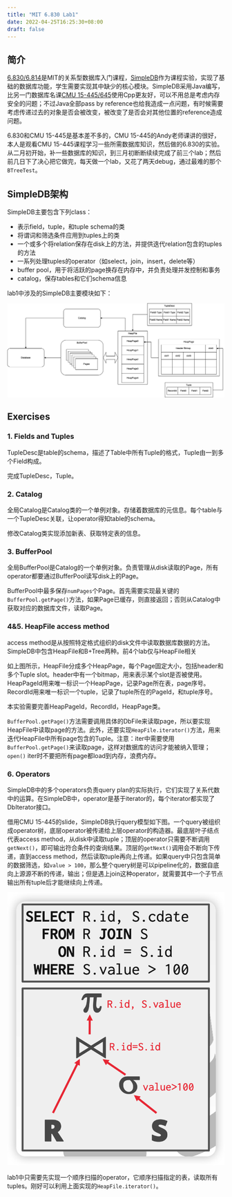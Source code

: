 ```yaml
---
title: "MIT 6.830 Lab1"
date: 2022-04-25T16:25:30+08:00
draft: false
---
```


## 简介

[6.830/6.814](http://db.lcs.mit.edu/6.830/)是MIT的关系型数据库入门课程，[SimpleDB](https://github.com/MIT-DB-Class/simple-db-hw-2021)作为课程实验，实现了基础的数据库功能，学生需要实现其中缺少的核心模块。SimpleDB采用Java编写，比另一门数据库名课[CMU 15-445/645](https://15445.courses.cs.cmu.edu/fall2021/)使用Cpp更友好，可以不用总是考虑内存安全的问题；不过Java全部pass by reference也给我造成一点问题，有时候需要考虑传递过去的对象是否会被改变，被改变了是否会对其他位置的reference造成问题。

6.830和CMU 15-445是基本差不多的，CMU 15-445的Andy老师课讲的很好，本人是观看CMU 15-445课程学习一些所需数据库知识，然后做的6.830的实验。从二月初开始，补一些数据库的知识，到三月初断断续续完成了前三个lab；然后前几日下了决心把它做完，每天做一个lab，又花了两天debug，通过最难的那个`BTreeTest`。

## SimpleDB架构

SimpleDB主要包含下列class：

- 表示field，tuple，和tuple schema的类
- 将谓词和筛选条件应用到tuples上的类
- 一个或多个将relation保存在disk上的方法，并提供迭代relation包含的tuples的方法
- 一系列处理tuples的operator（如select，join，insert，delete等）
- buffer pool，用于将活跃的page换存在内存中，并负责处理并发控制和事务
- catalog，保存tables和它们schema信息



lab1中涉及的SimpleDB主要模块如下：

![simpledb-structure](MIT-6.830-lab1/simpledb-structure.png)

## Exercises

### 1. Fields and Tuples

TupleDesc是table的schema，描述了Table中所有Tuple的格式，Tuple由一到多个Field构成。

完成TupleDesc，Tuple。

### 2. Catalog

全局Catalog是Catalog类的一个单例对象。存储着数据库的元信息。每个table与一个TupleDesc关联，让operator得知table的schema。

修改Catalog类实现添加新表、获取特定表的信息。

### 3. BufferPool

全局BufferPool是Catalog的一个单例对象。负责管理从disk读取的Page，所有operator都要通过BufferPool读写disk上的Page。

BufferPool中最多保存`numPages`个Page。首先需要实现最关键的`BufferPool.getPage()`方法，如果Page已缓存，则直接返回；否则从Catalog中获取对应的数据库文件，读取Page。

###  4&5. HeapFile access method

access method是从按照特定格式组织的disk文件中读取数据库数据的方法。SimpleDB中包含HeapFile和B+Tree两种。前4个lab仅与HeapFile相关

如上图所示，HeapFile分成多个HeapPage，每个Page固定大小，包括header和多个Tuple  slot。header中有一个bitmap，用来表示某个slot是否被使用。HeapPageId用来唯一标识一个HeapPage，记录Page所在表，page序号。RecordId用来唯一标识一个tuple，记录了tuple所在的PageId，和tuple序号。

本实验需要完善HeapPageId，RecordId，HeapPage类。

`BufferPool.getPage()`方法需要调用具体的DbFile来读取page，所以要实现HeapFile中读取page的方法。此外，还要实现`HeapFile.iterator()`方法，用来迭代HeapFile中所有page包含的Tuple。注意：iter中需要使用`BufferPool.getPage()`来读取page，这样对数据库的访问才能被纳入管理； `open()` iter时不要把所有page都load到内存，浪费内存。

### 6. Operators

SimpleDB中的多个operators负责query plan的实际执行，它们实现了关系代数中的运算。在SimpleDB中，operator是基于iterator的，每个iterator都实现了DbIterator接口。

借用CMU 15-445的slide，SimpleDB执行query模型如下图。一个query被组织成operator树，底层operator被传递给上层operator的构造器。最底层叶子结点代表access method，从disk中读取tuple；顶层的operator只需要不断调用`getNext()`，即可输出符合条件的查询结果。顶层的`getNext()`调用会不断向下传递，直到access method，然后读取tuple再向上传递。如果query中只包含简单的数据筛选，如`value > 100`，那么整个query树是可以pipeline化的，数据自底向上源源不断的传递，输出；但是遇上join这种operator，就需要其中一个子节点输出所有tuple后才能继续向上传递。

![query tree](MIT-6.830-lab1/image-20220425215950631.png)

lab1中只需要先实现一个顺序扫描的operator，它顺序扫描指定的表，读取所有tuples。刚好可以利用上面实现的`HeapFile.iterator()`。
